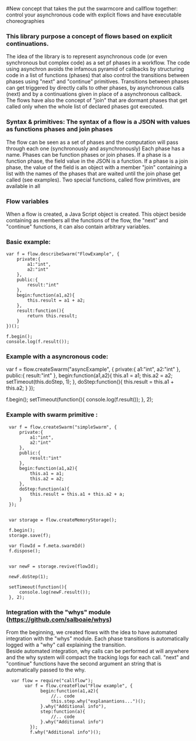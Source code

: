 #New concept that takes the put the swarmcore and callflow together:  control your asynchronous code with explicit flows and have executable choreographies

### This library purpose a concept of flows based on explicit continuations.
    
The idea of the library is to represent asynchronous code (or even synchronous but complex code) as a set pf phases in a workflow. 
The code using asynchron avoids the infamous pyramid of callbacks by structuring code in a list of functions (phases) that also control the transitions between phases using "next" and "continue" primitives.
Transitions between  phases can get triggered by directly calls to other phases, by asynchronous calls (next) and by a continuations given in place of a asynchronous callback.
The flows have also the concept of "join" that  are dormant phases that get called only when the whole list of declared phases got executed.
        

### Syntax & primitives: The syntax of a flow is a JSON with values as functions phases and join phases 

The flow can be seen as a set of phases and the computation will pass through each one (synchronously and asynchronously)
Each phase has a name. Phases can be function phases or join phases. If a phase is a function phase, the field value in the JSON is a function. 
If a phase is a join phase, the value of the field is an object with a member "join" containing a list with the names of the phases that are waited until the join phase get called (see examples).
Two special functions, called flow primitives, are available in all   

### Flow variables     

When a flow is created, a Java Script object is created. This object beside containing as members all the functions of the flow, the "next" and "continue" functions, it can also contain arbitrary variables.
    
    
### Basic example:
    var f = flow.describeSwarm("FlowExample", {
        private:{
            a1:"int",
            a2:"int"
        },
        public:{
            result:"int"
        },
        begin:function(a1,a2){
            this.result = a1 + a2;
        },
        result:function(){
            return this.result;
        }
    })();

    f.begin();
    console.log(f.result());


### Example with a  asyncronous code:

var f = flow.createSwarm("asyncExample", {
    private:{
        a1:"int",
        a2:"int"
    },
    public:{
        result:"int"
    },
    begin:function(a1,a2){
        this.a1 = a1;
        this.a2 = a2;
        setTimeout(this.doStep, 1);
    },
    doStep:function(){
        this.result = this.a1 + this.a2;
    }
});


f.begin();
setTimeout(function(){
    console.log(f.result());
}, 2);



### Example with swarm primitive :
         
     var f = flow.createSwarm("simpleSwarm", {
         private:{
             a1:"int",
             a2:"int"
         },
         public:{
             result:"int"
         },
         begin:function(a1,a2){
             this.a1 = a1;
             this.a2 = a2;
         },
         doStep:function(a){
             this.result = this.a1 + this.a2 + a;
         }
     });


     var storage = flow.createMemoryStorage();

     f.begin();
     storage.save(f);

     var flowId = f.meta.swarmId()
     f.dispose();


     var newF = storage.revive(flowId);

     newF.doStep(1);

     setTimeout(function(){
         console.log(newF.result());
     }, 2);

###   Integration with the "whys" module (https://github.com/salboaie/whys)

From the beginning, we created flows with the idea to have automated integration with the "whys" module. Each phase transitions is automatically logged with a "why" call explaining the transition.  
Beside automated integration, why calls can be performed at will anywhere and the why system will compact the tracking logs for each call.
"next" and "continue" functions have the second argument an string that is automatically passed to the why.
 
      var flow = require("callflow");
           var f = flow.createFlow("Flow example", {
                 begin:function(a1,a2){
                     //.. code
                     this.step.why("explanantions...")();                     
                 }.why("Additional info"),
                 step:function(a){
                     //.. code                
                 }.why("Additional info")
             });
             f.why("Additional info")();

